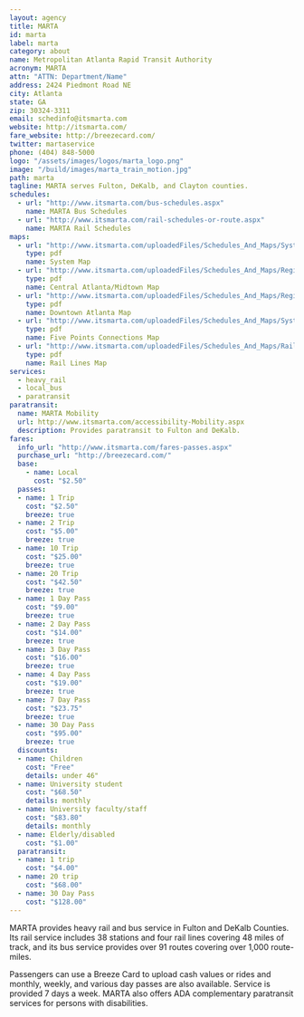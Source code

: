 ```yaml
---
layout: agency
title: MARTA
id: marta
label: marta
category: about
name: Metropolitan Atlanta Rapid Transit Authority
acronym: MARTA
attn: "ATTN: Department/Name"
address: 2424 Piedmont Road NE
city: Atlanta
state: GA
zip: 30324-3311
email: schedinfo@itsmarta.com
website: http://itsmarta.com/
fare_website: http://breezecard.com/
twitter: martaservice
phone: (404) 848-5000
logo: "/assets/images/logos/marta_logo.png"
image: "/build/images/marta_train_motion.jpg"
path: marta
tagline: MARTA serves Fulton, DeKalb, and Clayton counties.
schedules:
  - url: "http://www.itsmarta.com/bus-schedules.aspx"
    name: MARTA Bus Schedules
  - url: "http://www.itsmarta.com/rail-schedules-or-route.aspx"
    name: MARTA Rail Schedules
maps: 
  - url: "http://www.itsmarta.com/uploadedFiles/Schedules_And_Maps/System_Map/System-Map-outside2-3-16.pdf"
    type: pdf
    name: System Map
  - url: "http://www.itsmarta.com/uploadedFiles/Schedules_And_Maps/Regional_Map/Regional%20Transit%20System%20Map_2012_Web_Exterior.pdf"
    type: pdf
    name: Central Atlanta/Midtown Map
  - url: "http://www.itsmarta.com/uploadedFiles/Schedules_And_Maps/Regional_Map/Regional%20Transit%20System%20Map_2012_Web_Exterior.pdf"
    type: pdf
    name: Downtown Atlanta Map
  - url: "http://www.itsmarta.com/uploadedFiles/Schedules_And_Maps/System_Map/Five-Points-Station-Bus-Connections-December-14-2013.pdf"
    type: pdf
    name: Five Points Connections Map
  - url: "http://www.itsmarta.com/uploadedFiles/Schedules_And_Maps/Rail_Schedules_or_Routes/Rail-Map33x33-2014.pdf"
    type: pdf
    name: Rail Lines Map
services:
  - heavy_rail
  - local_bus
  - paratransit
paratransit:
  name: MARTA Mobility
  url: http://www.itsmarta.com/accessibility-Mobility.aspx
  description: Provides paratransit to Fulton and DeKalb.
fares:
  info_url: "http://www.itsmarta.com/fares-passes.aspx"
  purchase_url: "http://breezecard.com/"
  base: 
    - name: Local
      cost: "$2.50"
  passes: 
  - name: 1 Trip
    cost: "$2.50"
    breeze: true
  - name: 2 Trip
    cost: "$5.00"
    breeze: true
  - name: 10 Trip
    cost: "$25.00"
    breeze: true
  - name: 20 Trip
    cost: "$42.50"
    breeze: true
  - name: 1 Day Pass
    cost: "$9.00"
    breeze: true
  - name: 2 Day Pass
    cost: "$14.00"
    breeze: true
  - name: 3 Day Pass
    cost: "$16.00"
    breeze: true
  - name: 4 Day Pass
    cost: "$19.00"
    breeze: true
  - name: 7 Day Pass
    cost: "$23.75"
    breeze: true
  - name: 30 Day Pass
    cost: "$95.00"
    breeze: true
  discounts: 
  - name: Children
    cost: "Free"
    details: under 46"
  - name: University student
    cost: "$68.50"
    details: monthly
  - name: University faculty/staff
    cost: "$83.80"
    details: monthly
  - name: Elderly/disabled
    cost: "$1.00"
  paratransit: 
  - name: 1 trip
    cost: "$4.00"
  - name: 20 trip
    cost: "$68.00"
  - name: 30 Day Pass
    cost: "$128.00" 
---
```


MARTA provides heavy rail and bus service in Fulton and DeKalb Counties.  Its rail service includes 38 stations and four rail lines covering 48 miles of track, and its bus service provides over 91 routes covering over 1,000 route-miles.  

Passengers can use a Breeze Card to upload cash values or rides and monthly, weekly, and various day passes are also available.  Service is provided 7 days a week.  MARTA also offers ADA complementary paratransit services for persons with disabilities.
